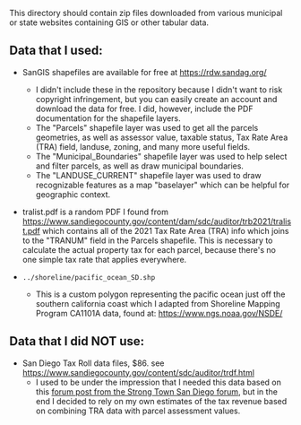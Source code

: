 This directory should contain zip files downloaded from various municipal or state websites containing GIS or other tabular data.

## Data that I used:

* SanGIS shapefiles are available for free at https://rdw.sandag.org/
  * I didn't include these in the repository because I didn't want to risk copyright infringement, but you can easily
    create an account and download the data for free.  I did, however, include the PDF documentation for the shapefile
    layers.
  * The "Parcels" shapefile layer was used to get all the parcels geometries, as well as assessor value, taxable status,
    Tax Rate Area (TRA) field, landuse, zoning, and many more useful fields.
  * The "Municipal_Boundaries" shapefile layer was used to help select and filter parcels, as well as draw municipal
    boundaries.
  * The "LANDUSE_CURRENT" shapefile layer was used to draw recognizable features as a map "baselayer" which can be
    helpful for geographic context.

* tralist.pdf is a random PDF I found from <https://www.sandiegocounty.gov/content/dam/sdc/auditor/trb2021/tralist.pdf>
  which contains all of the 2021 Tax Rate Area (TRA) info which joins to the "TRANUM" field in the Parcels shapefile.
  This is necessary to calculate the actual property tax for each parcel, because there's no one simple tax rate that
  applies everywhere.

* `../shoreline/pacific_ocean_SD.shp`
  * This is a custom polygon representing the pacific ocean just off the southern california coast which I adapted from
    Shoreline Mapping Program CA1101A data, found at: https://www.ngs.noaa.gov/NSDE/

## Data that I did NOT use:

* San Diego Tax Roll data files, $86. see https://www.sandiegocounty.gov/content/sdc/auditor/trdf.html
  * I used to be under the impression that I needed this data based on this [forum post from the Strong Town San Diego
    forum](https://forum.strongtownsandiego.org/viewtopic.php?f=2&t=628), but in the end I decided to rely on my own
    estimates of the tax revenue based on combining TRA data with parcel assessment values.
